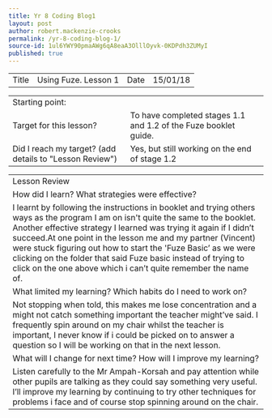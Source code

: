 ```yaml
---
title: Yr 8 Coding Blog1
layout: post
author: robert.mackenzie-crooks
permalink: /yr-8-coding-blog-1/
source-id: 1ul6YWY90pmaAWg6qA8eaA3OlllOyvk-0KDPdh3ZUMyI
published: true
---
```

<table>
  <tr>
    <td>Title</td>
    <td>Using Fuze. Lesson 1</td>
    <td>Date</td>
    <td>15/01/18</td>
  </tr>
</table>


<table>
  <tr>
    <td>Starting point:</td>
    <td></td>
  </tr>
  <tr>
    <td>Target for this lesson?</td>
    <td>To have completed stages 1.1 and 1.2 of the Fuze booklet guide.</td>
  </tr>
  <tr>
    <td>Did I reach my target? 
(add details to "Lesson Review")</td>
    <td> Yes, but still working on the end of stage 1.2</td>
  </tr>
</table>


<table>
  <tr>
    <td>Lesson Review</td>
  </tr>
  <tr>
    <td>How did I learn? What strategies were effective? </td>
  </tr>
  <tr>
    <td>I learnt by following the instructions in booklet and trying others ways as the program I am on isn't quite the same to the booklet. Another effective strategy I learned was trying it again if I didn’t succeed.At one point in the lesson me and my partner (Vincent) were stuck figuring out how to start  the 'Fuze Basic’ as we were clicking on the folder that said Fuze basic instead of trying to click on the one above which i can’t quite remember the name of.</td>
  </tr>
  <tr>
    <td>What limited my learning? Which habits do I need to work on? </td>
  </tr>
  <tr>
    <td>Not stopping when told, this makes me lose concentration and a might not catch something important the teacher might’ve said. I frequently spin around on my chair whilst the teacher is important, I never know if i could be picked on to answer a question so I will be working on that in the next lesson. </td>
  </tr>
  <tr>
    <td>What will I change for next time? How will I improve my learning?</td>
  </tr>
  <tr>
    <td>Listen carefully to the Mr Ampah-Korsah and pay attention while other pupils are talking as they could say something very useful. I’ll improve my learning by continuing to try other techniques for problems i face and of course stop spinning around on the chair.</td>
  </tr>
</table>


